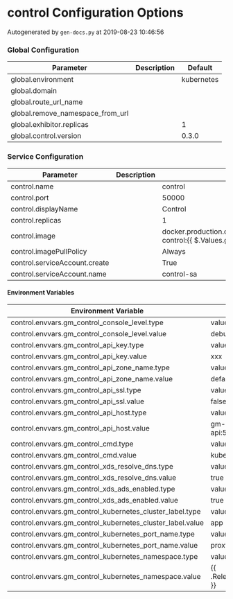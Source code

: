 # control Configuration Options

Autogenerated by `gen-docs.py` at 2019-08-23 10:46:56

### Global Configuration

|           Parameter            |Description| Default  |
|--------------------------------|-----------|----------|
|global.environment              |           |kubernetes|
|global.domain                   |           |          |
|global.route_url_name           |           |          |
|global.remove_namespace_from_url|           |          |
|global.exhibitor.replicas       |           |         1|
|global.control.version          |           |0.3.0     |

### Service Configuration

|          Parameter          |Description|                                           Default                                            |
|-----------------------------|-----------|----------------------------------------------------------------------------------------------|
|control.name                 |           |control                                                                                       |
|control.port                 |           |                                                                                         50000|
|control.displayName          |           |Control                                                                                       |
|control.replicas             |           |                                                                                             1|
|control.image                |           |docker.production.deciphernow.com/deciphernow/gm-control:{{ $.Values.global.control.version }}|
|control.imagePullPolicy      |           |Always                                                                                        |
|control.serviceAccount.create|           |True                                                                                          |
|control.serviceAccount.name  |           |control-sa                                                                                    |

#### Environment Variables

|                  Environment Variable                   |        Default         |
|---------------------------------------------------------|------------------------|
|control.envvars.gm_control_console_level.type            |value                   |
|control.envvars.gm_control_console_level.value           |debug                   |
|control.envvars.gm_control_api_key.type                  |value                   |
|control.envvars.gm_control_api_key.value                 |xxx                     |
|control.envvars.gm_control_api_zone_name.type            |value                   |
|control.envvars.gm_control_api_zone_name.value           |default-zone            |
|control.envvars.gm_control_api_ssl.type                  |value                   |
|control.envvars.gm_control_api_ssl.value                 |false                   |
|control.envvars.gm_control_api_host.type                 |value                   |
|control.envvars.gm_control_api_host.value                |gm-control-api:5555     |
|control.envvars.gm_control_cmd.type                      |value                   |
|control.envvars.gm_control_cmd.value                     |kubernetes              |
|control.envvars.gm_control_xds_resolve_dns.type          |value                   |
|control.envvars.gm_control_xds_resolve_dns.value         |true                    |
|control.envvars.gm_control_xds_ads_enabled.type          |value                   |
|control.envvars.gm_control_xds_ads_enabled.value         |true                    |
|control.envvars.gm_control_kubernetes_cluster_label.type |value                   |
|control.envvars.gm_control_kubernetes_cluster_label.value|app                     |
|control.envvars.gm_control_kubernetes_port_name.type     |value                   |
|control.envvars.gm_control_kubernetes_port_name.value    |proxy                   |
|control.envvars.gm_control_kubernetes_namespace.type     |value                   |
|control.envvars.gm_control_kubernetes_namespace.value    |{{ .Release.Namespace }}|


